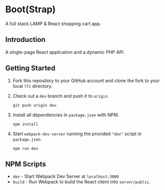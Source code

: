 # Boot(Strap)

A full stack LAMP & React shopping cart app.

## Introduction

A single-page React application and a dynamic PHP API.

## Getting Started

1. Fork this repository to your GitHub account and clone the fork to your local `lfz` directory.
2. Check out a `dev` branch and push it to `origin`.

    ```
    git push origin dev
    ```
3. Install all dependencies in `package.json` with NPM.

    ```
    npm install
    ```
4. Start `webpack-dev-server` running the provided `"dev"` script in `package.json`.

   ```
   npm run dev
   ```
## NPM Scripts

- `dev` - Start Webpack Dev Server at `localhost:3000`
- `build` - Run Webpack to build the React client into `server/public`.
